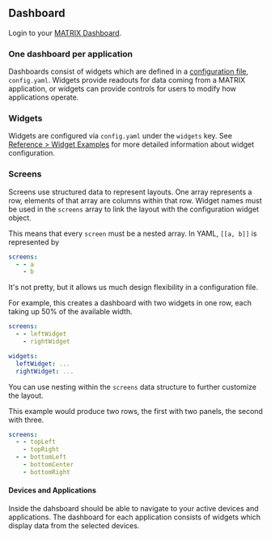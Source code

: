 ## Dashboard

Login to your [MATRIX Dashboard](http://dash.matrix.one).

### One dashboard per application
Dashboards consist of widgets which are defined in a [configuration file](configuration.md), `config.yaml`. Widgets provide readouts for data coming from a MATRIX application, or widgets can provide controls for users to modify how applications operate.

### Widgets
Widgets are configured via `config.yaml` under the `widgets` key. See [Reference > Widget Examples](../reference/widgets.md) for more detailed information about widget configuration.

### Screens
Screens use structured data to represent layouts. One array represents a row, elements of that array are columns within that row. Widget names must be used in the `screens` array to link the layout with the configuration widget object.

This means that every `screen` must be a nested array. In YAML, ``[[a, b]]`` is represented by

```yaml
screens:
  - - a
    - b
```
It's not pretty, but it allows us much design flexibility in a configuration file. 

For example, this creates a dashboard with two widgets in one row, each taking up 50% of the available width.
```yaml
screens:
  - - leftWidget
    - rightWidget

widgets:
  leftWidget: ...
  rightWidget: ...
```

You can use nesting within the `screens` data structure to further customize the layout.

This example would produce two rows, the first with two panels, the second with three.

```yaml
screens:
  - - topLeft
    - topRight
  - - bottomLeft
    - bottomCenter
    - bottomRight
```

#### Devices and Applications
Inside the dahsboard should be able to navigate to your active devices and applications. The dashboard for each application consists of widgets which display data from the selected devices.